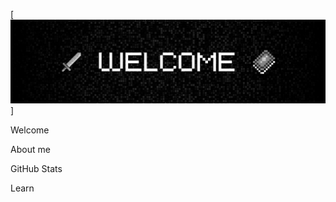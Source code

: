 [![Header](https://github.com/mark-chikunov/mark-chikunov/blob/main/assets/welcome1.jpg)]

Welcome

About me

GitHub Stats

Learn
